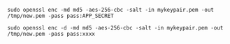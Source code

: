 `sudo openssl enc -md md5 -aes-256-cbc -salt -in mykeypair.pem -out /tmp/new.pem -pass pass:APP_SECRET`


`sudo openssl enc -d -md md5 -aes-256-cbc -salt -in mykeypair.pem -out /tmp/new.pem -pass pass:xxxx`


